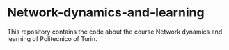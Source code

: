 # Network-dynamics-and-learning
This repository contains the code about the course Network dynamics and learning of Politecnico of Turin.

